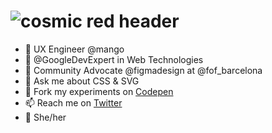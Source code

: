 # ![cosmic red header](https://assets.codepen.io/527512/twitch_cover.jpg?width=1000&height=200&format=auto&fit=cover)


- 🎨 UX Engineer @mango
- 🔬 @GoogleDevExpert in Web Technologies
- 🥑 Community Advocate @figmadesign at @fof_barcelona
- 💬 Ask me about CSS & SVG
- 🧪 Fork my experiments on [Codepen](https://codepen.io/carmenansio)
- 📫 Reach me on [Twitter](https://twitter.com/carmenansio)
- 🌈 She/her
